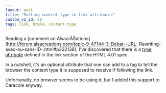 ```yaml
---
layout: post
title: "Setting content-type in link attributes"
custom_v2_id: 56
tags: link, html4, content-type
---
```


Reading a [comment on
AlsacrĂŠations](http://forum.alsacreations.com/topic-9-47144-3-Debat--URL-
Rewriting-avec-ou-sans-ID-.html#p332138), I've discovered that there is a
[type attribute](http://www.w3.org/TR/html401/struct/links.html#adef-type-A)
defined in the link section of the HTML 4.01 spec.

In a nutshell, it's an optional attribute that one can add to a <a> tag to
tell the browser the content type it is supposed to receive if following the
link.

Unfortunatly, no browser seems to be using it, but I added this support to
Caracole anyway.